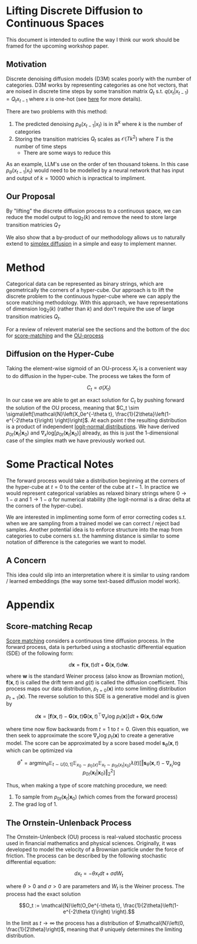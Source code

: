 # Lifting Discrete Diffusion to Continuous Spaces
This document is intended to outline the way I think our work should be framed for the upcoming workshop paper. 

## Motivation
Discrete denoising diffusion models (D3M) scales poorly with the number of categories. D3M works by representing categories as one hot vectors, that are noised in discrete time steps by some transition matrix $Q_t$ s.t. $q(x_t | x_{t-1}) = Q_tx_{t-1}$ where $x$ is one-hot (see [here](https://arxiv.org/pdf/2107.03006.pdf) for more details). 

There are two problems with this method:

1. The predicted denoising $p_\theta(x_{t-1} | x_t)$ is in $\mathbb{R}^k$ where $k$ is the number of categories
2. Storing the transition matricies $Q_t$ scales as $\mathcal{O}(Tk^2)$ where $T$ is the number of time steps  
    * There are some ways to reduce this

As an example, LLM's use on the order of ten thousand tokens. In this case $p_\theta(x_{t-1} | x_t)$ would need to be modelled by a neural network that has input and output of $k = 10 000$ which is inpractical to impliment.


## Our Proposal
By "lifting" the discrete diffusion process to a continuous space, we can reduce the model output to $\textrm{log}_2(k)$ and remove the need to store large transition matricies $Q_T$

We also show that a by-product of our methodology allows us to naturally extend to [simplex diffusion](https://arxiv.org/abs/2210.14784) in a simple and easy to implement manner. 

# Method
Categorical data can be represented as binary strings, which are geometrically the corners of a hyper-cube. Our approach is to lift the discrete problem to the continuous hyper-cube where we can apply the score matching methodology. With this approach, we have representations of dimension $\textrm{log}_2(k)$ (rather than $k$) and don't require the use of large transition matricies $Q_t$.

For a review of relevent material see the sections and the bottom of the doc for [score-matching](#score-matching-recap) and the [OU-process](#the-ornstein-unlenback-process)

## Diffusion on the Hyper-Cube
Taking the element-wise sigmoid of an OU-process $X_t$ is a convenient way to do diffusion in the hyper-cube. The process we takes the form of

$$C_t = \sigma(X_t)$$

In our case we are able to get an exact solution for $C_t$ by pushing forward the solution of the OU process, meaning that $C_t \sim \sigma\left[\mathcal{N}\left(X_0e^{-\theta t}, \frac{1}{2\theta}\left(1-e^{-2\theta t}\right) \right)\right]$. At each point $t$ the resulting distribution is a product of independent [logit-normal distributions](https://en.wikipedia.org/wiki/Logit-normal_distribution). We have derived $p_{0t}(\bm{x}_t | \bm{x}_0)$ and $\nabla_x \textrm{log}[p_{0t}(\bm{x}_t | \bm{x}_0)]$ already, as this is just the 1-dimensional case of the simplex math we have previously worked out.

# Some Practical Notes
The forward process would take a distribution beginning at the corners of the hyper-cube at $t=0$ to the center of the cube at $t-1$. In practice we would represent categorical variables as relaxed binary strings where $0 \rightarrow 1-\alpha$ and $1 \rightarrow 1-\alpha$ for numerical stability (the logit-normal is a dirac delta at the corners of the hyper-cube). 

We are interested in implimenting some form of error correcting codes s.t. when we are sampling from a trained model we can correct / reject bad samples. Another potential idea is to enforce structure into the map from categories to cube corners s.t. the hamming distance is similar to some notation of difference is the categories we want to model.

## A Concern
This idea could slip into an interpretation where it is similar to using random / learned embeddings (the way some text-based diffusion model work).


# Appendix 
## Score-matching Recap

[Score matching](https://arxiv.org/abs/2011.13456) considers a continuous time diffusion process. In the forward process, data is perturbed using a stochastic differential equation (SDE) of the following form: 

$$d\mathbf{x} = \mathbf{f}(\mathbf{x},t)dt + \mathbf{G}(\mathbf{x},t)d\mathbf{w}.$$

where $\mathbf{w}$ is the standard Weiner process (also know as Brownian motion), $\mathbf{f}(\mathbf{x},t)$ is called the drift term and $g(t)$ is called the diffusion coefficient. This process maps our data distribution, $p_{t=0}(\mathbf{x})$ into some limiting distribution $p_{t=1}(\mathbf{x})$. The reverse solution to this SDE is a generative model and is given by

$$d\mathbf{x} = \left[\mathbf{f}(\mathbf{x},t) - \mathbf{G}(\mathbf{x},t) \mathbf{G}(\mathbf{x},t)^\top \nabla_x\textrm{log }p_t(\mathbf{x})\right]dt + \mathbf{G}(\mathbf{x},t)d\mathbf{w}$$

where time now flow backwards from $t=1$ to $t=0$. Given this equation, we then seek to approximate the score $\nabla_x\textrm{log }p_t(\mathbf{x})$ to create a generative model. The score can be approximated by a score based model $\mathbf{s}_{\theta}(\mathbf{x}, t)$ which can be optimized via 

$$\theta^{*} = \textrm{argmin}_{\theta} \mathbb{E}_{t\sim U[0,1]} \mathbb{E}_{x_0\sim p_0(x)} \mathbb{E}_{x_t\sim p_{0t}(x_t | x_0)} \lambda(t) \left[\Vert \mathbf{s}_{\theta}(\mathbf{x}, t) - \nabla_{x_t}\textrm{log }p_{0t}(\mathbf{x}_t | \mathbf{x}_0) \Vert^2_2\right]$$

Thus, when making a type of score matching procedure, we need:  
1. To sample from $p_{0t}(\mathbf{x}_t|\mathbf{x}_0)$ (which comes from the forward process)
2. The grad log of 1.

## The Ornstein-Unlenback Process
The Ornstein-Unlenbeck (OU) process is real-valued stochastic process used in financial mathematics and physical sciences. Originally, it was developed to model the velocity of a Brownian particle under the force of friction. The process can be described by the following stochastic differential equation:

$$dx_t = -\theta x_t dt + \sigma dW_t$$

where $\theta > 0$ and $\sigma > 0$ are parameters and $W_t$ is the Weiner process. The process had the exact solution 

$$O_t := \mathcal{N}\left(O_0e^{-\theta t}, \frac{1}{2\theta}\left(1-e^{-2\theta t}\right) \right).$$

In the limit as $t \rightarrow \infty$ the process has a distribution of $\mathcal{N}\left(0, \frac{1}{2\theta}\right)$, meaning that $\theta$ uniquely determines the limiting distribution.

